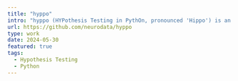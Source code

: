 ```yaml
---
title: "hyppo"
intro: "hyppo (HYPothesis Testing in PythOn, pronounced 'Hippo') is an open-source software package for multivariate hypothesis testing, closing the gap with R. I also [wrote a paper](/research/hyppo-paper.html) about it."
url: https://github.com/neurodata/hyppo
type: work
date: 2024-05-30
featured: true
tags:
  - Hypothesis Testing
  - Python
---
```

